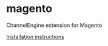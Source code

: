 # magento
ChannelEngine extension for Magento

[Installation instructions](https://help.channelengine.com/article/36-magento-1-x-integration)